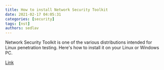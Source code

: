 ```yaml
---
title: How to install Network Security Toolkit 
date: 2021-02-17 04:05:31
categories: [security]
tags: [nst]
authors: sedlav
---
```


Network Security Toolkit is one of the various distributions intended for Linux penetration testing. Here's how to install it on your Linux or Windows PC.

[Link](https://www.fosslinux.com/45049/install-network-security-toolkit.htm)
